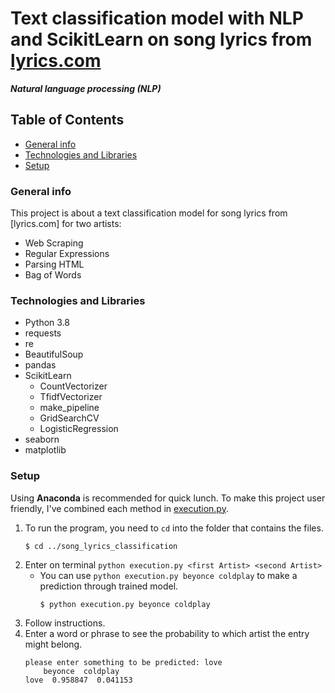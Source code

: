 # Text classification model with NLP and ScikitLearn on song lyrics from [lyrics.com](lyrics.com)
***Natural language processing (NLP)***


## Table of Contents
- [General info](#general-info)
- [Technologies and Libraries](#technologies-and-libraries)
- [Setup](#setup)


### General info
This project is about a text classification model for song lyrics from [lyrics.com] for two artists:
- Web Scraping
- Regular Expressions
- Parsing HTML
- Bag of Words

### Technologies and Libraries
- Python 3.8
- requests
- re
- BeautifulSoup
- pandas
- ScikitLearn
    - CountVectorizer
    - TfidfVectorizer
    - make_pipeline
    - GridSearchCV
    - LogisticRegression
- seaborn
- matplotlib

### Setup
Using **Anaconda** is recommended for quick lunch.
To make this project user friendly, I've combined each method in [execution.py](https://github.com/memredikici/song_lyrics_classification/blob/master/execution.py).
1.  To run the program, you need to `cd` into the folder that contains the files.
    ```
    $ cd ../song_lyrics_classification
    ```
2. Enter on terminal `python execution.py <first Artist> <second Artist> ` 
    - You can use `python execution.py beyonce coldplay` to make a prediction through trained model.
        ```
        $ python execution.py beyonce coldplay
        ```
3. Follow instructions.
4. Enter a word or phrase to see the probability to which artist the entry might belong.
    ```
    please enter something to be predicted: love
        beyonce  coldplay
    love  0.958847  0.041153
    ```

